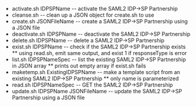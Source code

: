 * activate.sh IDPSPName -- activate the SAML2 IDP->SP Partnership
* cleanse.sh -- clean up a JSON object for create.sh to use
* create.sh JSONFileName -- create a SAML2 IDP->SP Partnership  using a JSON file
* deactivate.sh IDPSPName -- deactivate the SAML2 IDP->SP Partnership
* delete.sh IDPSPName -- delete a SAML2 IDP->SP Partnership
* exist.sh IDPSPName -- check if the SAML2 IDP->SP Partnership exists
** using read.sh, emit same output, and exist 1 if responseType is error
* list.sh IDPSPNameSpec -- list the existing SAML2 IDP->SP Partnership in JSON array
** prints out empty array if exist.sh fails
* maketemp.sh ExistingIDPSPName -- make a template script from an existing SAML2 IDP->SP Partnership
** only name is parameterized
* read.sh IDPSPNameSpec  -- GET the SAML2 IDP->SP Partnership
* update.sh IDPSPName JSONFileName -- update the SAML2 IDP->SP Partnership using a JSON file
